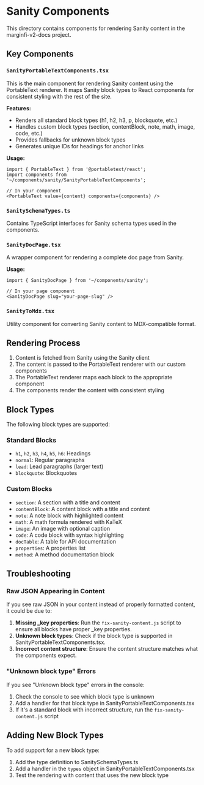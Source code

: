 # Sanity Components

This directory contains components for rendering Sanity content in the marginfi-v2-docs project.

## Key Components

### `SanityPortableTextComponents.tsx`

This is the main component for rendering Sanity content using the PortableText renderer. It maps Sanity block types to React components for consistent styling with the rest of the site.

**Features:**
- Renders all standard block types (h1, h2, h3, p, blockquote, etc.)
- Handles custom block types (section, contentBlock, note, math, image, code, etc.)
- Provides fallbacks for unknown block types
- Generates unique IDs for headings for anchor links

**Usage:**
```tsx
import { PortableText } from '@portabletext/react';
import components from '~/components/sanity/SanityPortableTextComponents';

// In your component
<PortableText value={content} components={components} />
```

### `SanitySchemaTypes.ts`

Contains TypeScript interfaces for Sanity schema types used in the components.

### `SanityDocPage.tsx`

A wrapper component for rendering a complete doc page from Sanity.

**Usage:**
```tsx
import { SanityDocPage } from '~/components/sanity';

// In your page component
<SanityDocPage slug="your-page-slug" />
```

### `SanityToMdx.tsx`

Utility component for converting Sanity content to MDX-compatible format.

## Rendering Process

1. Content is fetched from Sanity using the Sanity client
2. The content is passed to the PortableText renderer with our custom components
3. The PortableText renderer maps each block to the appropriate component
4. The components render the content with consistent styling

## Block Types

The following block types are supported:

### Standard Blocks
- `h1`, `h2`, `h3`, `h4`, `h5`, `h6`: Headings
- `normal`: Regular paragraphs
- `lead`: Lead paragraphs (larger text)
- `blockquote`: Blockquotes

### Custom Blocks
- `section`: A section with a title and content
- `contentBlock`: A content block with a title and content
- `note`: A note block with highlighted content
- `math`: A math formula rendered with KaTeX
- `image`: An image with optional caption
- `code`: A code block with syntax highlighting
- `docTable`: A table for API documentation
- `properties`: A properties list
- `method`: A method documentation block

## Troubleshooting

### Raw JSON Appearing in Content

If you see raw JSON in your content instead of properly formatted content, it could be due to:

1. **Missing _key properties**: Run the `fix-sanity-content.js` script to ensure all blocks have proper _key properties.
2. **Unknown block types**: Check if the block type is supported in SanityPortableTextComponents.tsx.
3. **Incorrect content structure**: Ensure the content structure matches what the components expect.

### "Unknown block type" Errors

If you see "Unknown block type" errors in the console:

1. Check the console to see which block type is unknown
2. Add a handler for that block type in SanityPortableTextComponents.tsx
3. If it's a standard block with incorrect structure, run the `fix-sanity-content.js` script

## Adding New Block Types

To add support for a new block type:

1. Add the type definition to SanitySchemaTypes.ts
2. Add a handler in the `types` object in SanityPortableTextComponents.tsx
3. Test the rendering with content that uses the new block type 